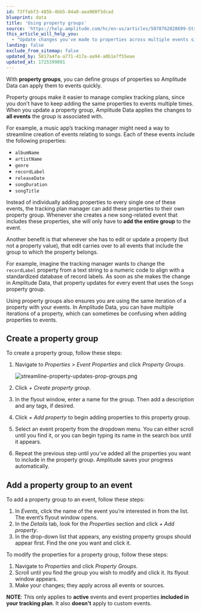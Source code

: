 ```yaml
---
id: 73ffabf3-485b-4bb5-84a0-aea900f3dcad
blueprint: data
title: 'Using property groups'
source: 'https://help.amplitude.com/hc/en-us/articles/5078762828699-Streamline-property-updates-with-property-groups'
this_article_will_help_you:
  - "Update changes you've made to properties across multiple events simultaneously"
landing: false
exclude_from_sitemap: false
updated_by: 5817a4fa-a771-417a-aa94-a0b1e7f55eae
updated_at: 1725399801
---
```

With **property groups**, you can define groups of properties so Amplitude Data can apply them to events quickly.

Property groups make it easier to manage complex tracking plans, since you don't have to keep adding the same properties to events multiple times. When you update a property group, Amplitude Data applies the changes to **all events** the group is associated with.

For example, a music app’s tracking manager might need a way to streamline creation of events relating to songs. Each of these events include the following properties:

* `albumName`
* `artistName`
* `genre`
* `recordLabel`
* `releaseDate`
* `songDuration`
* `songTitle`

Instead of individually adding properties to every single one of these events, the tracking plan manager can add these properties to their own property group. Whenever she creates a new song-related event that includes these properties, she will only have to **add the entire group** to the event.

Another benefit is that whenever she has to edit or update a property (but not a property value), that edit carries over to all events that include the group to which the property belongs.

For example, imagine the tracking manager wants to change the `recordLabel` property from a text string to a numeric code to align with a standardized database of record labels. As soon as she makes the change in Amplitude Data, that property updates for every event that uses the `Songs` property group.

Using property groups also ensures you are using the same iteration of a property with your events. In Amplitude Data, you can have multiple iterations of a property, which can sometimes be confusing when adding properties to events.

## Create a property group

To create a property group, follow these steps:

1. Navigate to *Properties > Event Properties* and click *Property Groups*.  
  
    ![streamline-property-updates-prop-groups.png](/docs/output/img/data/streamline-property-updates-prop-groups.png)

2. Click *+ Create property group*.
3. In the flyout window, enter a name for the group. Then add a description and any tags, if desired.
4. Click *+ Add property* to begin adding properties to this property group.
5. Select an event property from the dropdown menu. You can either scroll until you find it, or you can begin typing its name in the search box until it appears.
6. Repeat the previous step until you’ve added all the properties you want to include in the property group. Amplitude saves your progress automatically.

## Add a property group to an event

To add a property group to an event, follow these steps:

1. In *Events*, click the name of the event you’re interested in from the list. The event’s flyout window opens.
2. In the *Details* tab, look for the *Properties* section and click *+ Add property*.
3. In the drop-down list that appears, any existing property groups should appear first. Find the one you want and click it.

To modify the properties for a property group, follow these steps:

1. Navigate to *Properties* and click *Property Groups*.
2. Scroll until you find the group you wish to modify and click it. Its flyout window appears.
3. Make your changes; they apply across all events or sources.

**NOTE**: This only applies to **active** events and event properties **included in your tracking plan**. It also **doesn't** apply to custom events.
